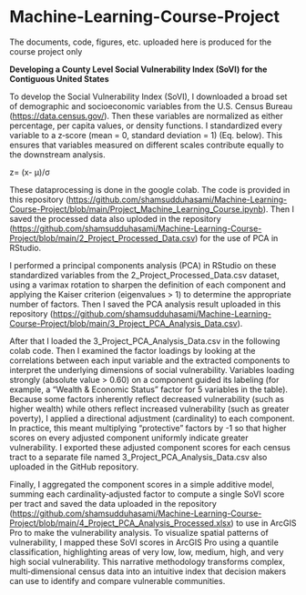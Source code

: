 # Machine-Learning-Course-Project
The documents, code, figures, etc. uploaded here is produced for the course project only


**Developing a County Level Social Vulnerability Index (SoVI) for the Contiguous United States**

To develop the Social Vulnerability Index (SoVI), I downloaded a broad set of demographic and socioeconomic variables from the U.S. Census Bureau (https://data.census.gov/). Then these variables are normalized as either percentage, per capita values, or density functions. I standardized every variable to a z‐score (mean = 0, standard deviation = 1) (Eq. below). This ensures that variables measured on different scales contribute equally to the downstream analysis. 

z=  (x- μ)/σ

These dataprocessing is done in the google colab. The code is provided in this repository (https://github.com/shamsudduhasami/Machine-Learning-Course-Project/blob/main/Project_Machine_Learning_Course.ipynb). Then I saved the processed data also uploded in the repository (https://github.com/shamsudduhasami/Machine-Learning-Course-Project/blob/main/2_Project_Processed_Data.csv) for the use of PCA in RStudio.

I performed a principal components analysis (PCA) in RStudio on these standardized variables from the 2_Project_Processed_Data.csv dataset, using a varimax rotation to sharpen the definition of each component and applying the Kaiser criterion (eigenvalues > 1) to determine the appropriate number of factors. Then I saved the PCA analysis result uploaded in this repository (https://github.com/shamsudduhasami/Machine-Learning-Course-Project/blob/main/3_Project_PCA_Analysis_Data.csv).

After that I loaded the 3_Project_PCA_Analysis_Data.csv in the following colab code. Then I examined the factor loadings by looking at the correlations between each input variable and the extracted components to interpret the underlying dimensions of social vulnerability. Variables loading strongly (absolute value > 0.60) on a component guided its labeling (for example, a “Wealth & Economic Status” factor for 5 variables in the table).
Because some factors inherently reflect decreased vulnerability (such as higher wealth) while others reflect increased vulnerability (such as greater poverty), I applied a directional adjustment (cardinality) to each component. In practice, this meant multiplying “protective” factors by -1 so that higher scores on every adjusted component uniformly indicate greater vulnerability. I exported these adjusted component scores for each census tract to a separate file named 3_Project_PCA_Analysis_Data.csv also uploaded in the GitHub repository.

Finally, I aggregated the component scores in a simple additive model, summing each cardinality‐adjusted factor to compute a single SoVI score per tract and saved the data uploaded in the repository (https://github.com/shamsudduhasami/Machine-Learning-Course-Project/blob/main/4_Project_PCA_Analysis_Processed.xlsx) to use in ArcGIS Pro to make the vulnerability analysis. To visualize spatial patterns of vulnerability, I mapped these SoVI scores in ArcGIS Pro using a quantile classification, highlighting areas of very low, low, medium, high, and very high social vulnerability. This narrative methodology transforms complex, multi‐dimensional census data into an intuitive index that decision makers can use to identify and compare vulnerable communities.

